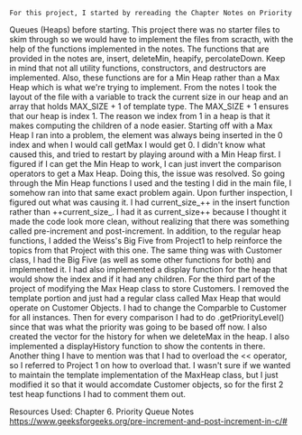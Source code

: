     For this project, I started by rereading the Chapter Notes on Priority 
Queues (Heaps) before starting. This project there was no starter files to
skim through so we would have to implement the files from scracth, with the
help of the functions implemented in the notes. The functions that are
provided in the notes are, insert, deleteMin, heapify, percolateDown. Keep
in mind that not all utility functions, constructors, and destructors are 
implemented. Also, these functions are for a Min Heap rather than a Max Heap
which is what we're trying to implement. From the notes I took the layout of
the file with a variable to track the current size in our heap and an array
that holds MAX_SIZE + 1 of template type. The MAX_SIZE + 1 ensures that our
heap is index 1. The reason we index from 1 in a heap is that it makes
computing the children of a node easier. 
    Starting off with a Max Heap I ran into a problem, the element was always
being inserted in the 0 index and when I would call getMax I would get 0. I 
didn't know what caused this, and tried to restart by playing around with a
Min Heap first. I figured if I can get the Min Heap to work, I can just invert
the comparison operators to get a Max Heap. Doing this, the issue was resolved.
So going through the Min Heap functions I used and the testing I did in the
main file, I somehow ran into that same exact problem again. Upon further
inspection, I figured out what was causing it. I had current_size_++ in the 
insert function rather than ++current_size_. I had it as current_size++ because
I thought it made the code look more clean, without realizing that there was
something called pre-increment and post-increment. 
    In addition, to the regular heap functions, I added the Weiss's Big Five
from Project1 to help reinforce the topics from that Project with this one.
The same thing was with Customer class, I had the Big Five (as well as some
other functions for both) and implemented it. I had also implemented a 
display function for the heap that would show the index and if it had any
children. 
    For the third part of the project of modifying the Max Heap class to
store Customers. I removed the template portion and just had a regular
class called Max Heap that would operate on Customer Objects. I had to
change the Comparble to Customer for all instances. Then for every comparison
I had to do .getPriorityLevel() since that was what the priority was going to
be based off now. I also created the vector for the history for when we 
deleteMax in the heap. I also implemented a displayHistory function to show
the contents in there. Another thing I have to mention was that I had to 
overload the << operator, so I referred to Project 1 on how to overload that. 
    I wasn't sure if we wanted to maintain the template implementation of the
MaxHeap class, but I just modified it so that it would accomdate Customer
objects, so for the first 2 test heap functions I had to comment them out. 

Resources Used:
Chapter 6. Priority Queue Notes
https://www.geeksforgeeks.org/pre-increment-and-post-increment-in-c/#